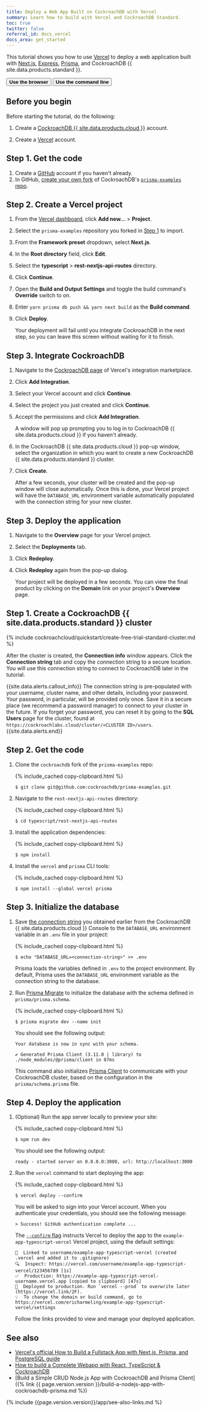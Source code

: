 ```yaml
---
title: Deploy a Web App Built on CockroachDB with Vercel
summary: Learn how to build with Vercel and CockroachDB Standard.
toc: true
twitter: false
referral_id: docs_vercel
docs_area: get_started
---
```


This tutorial shows you how to use [Vercel](https://vercel.com/) to deploy a web application built with [Next.js](https://nextjs.org/), [Express](https://expressjs.com/), [Prisma](https://www.prisma.io/), and CockroachDB {{ site.data.products.standard }}.

<div class="filters clearfix">
    <button class="filter-button page-level" data-scope="browser"><strong>Use the browser</strong></button>
    <button class="filter-button page-level" data-scope="local"><strong>Use the command line</strong></button>
</div>

## Before you begin

Before starting the tutorial, do the following:

1. Create a [CockroachDB {{ site.data.products.cloud }}](https://cockroachlabs.cloud/signup?referralId={{page.referral_id}}) account.

1. Create a [Vercel](https://vercel.com/signup) account.

<section class="filter-content" markdown="1" data-scope="browser">

## Step 1. Get the code

1. Create a [GitHub](https://github.com/) account if you haven't already.
1. In GitHub, [create your own fork](https://docs.github.com/get-started/quickstart/fork-a-repo#forking-a-repository) of CockroachDB's [`prisma-examples` repo](https://github.com/cockroachdb/prisma-examples).

## Step 2. Create a Vercel project

1. From the [Vercel dashboard](https://vercel.com/dashboard), click **Add new...** > **Project**.
1. Select the `prisma-examples` repository you forked in [Step 1](#step-1-get-the-code) to import.
1. From the **Framework preset** dropdown, select **Next.js**.
1. In the **Root directory** field, click **Edit**.
1. Select the **typescript** > **rest-nextjs-api-routes** directory.
1. Click **Continue**.
1. Open the **Build and Output Settings** and toggle the build command's **Override** switch to on.
1. Enter `yarn prisma db push && yarn next build` as the **Build command**.
1. Click **Deploy**.

    Your deployment will fail until you integrate CockroachDB in the next step, so you can leave this screen without waiting for it to finish.

## Step 3. Integrate CockroachDB

1. Navigate to the [CockroachDB page](https://vercel.com/integrations/cockroachdb) of Vercel's integration marketplace.
1. Click **Add Integration**.
1. Select your Vercel account and click **Continue**.
1. Select the project you just created and click **Continue**.
1. Accept the permissions and click **Add Integration**.

    A window will pop up prompting you to log in to CockroachDB {{ site.data.products.cloud }} if you haven't already.
    
1. In the CockroachDB {{ site.data.products.cloud }} pop-up window, select the organization in which you want to create a new CockroachDB {{ site.data.products.standard }} cluster.
1. Click **Create**.

    After a few seconds, your cluster will be created and the pop-up window will close automatically. Once this is done, your Vercel project will have the `DATABASE_URL` environment variable automatically populated with the connection string for your new cluster.

## Step 3. Deploy the application

1. Navigate to the **Overview** page for your Vercel project.
1. Select the **Deployments** tab.
1. Click **Redeploy**.
1. Click **Redeploy** again from the pop-up dialog.

    Your project will be deployed in a few seconds. You can view the final product by clicking on the **Domain** link on your project's **Overview** page.

</section>
<section class="filter-content" markdown="1" data-scope="local">
 
## Step 1. Create a CockroachDB {{ site.data.products.standard }} cluster

{% include cockroachcloud/quickstart/create-free-trial-standard-cluster.md %}

<a name="connection-string"></a>

After the cluster is created, the **Connection info** window appears. Click the **Connection string** tab and copy the connection string to a secure location. You will use this connection string to connect to CockroachDB later in the tutorial.

{{site.data.alerts.callout_info}}
The connection string is pre-populated with your username, cluster name, and other details, including your password. Your password, in particular, will be provided only once. Save it in a secure place (we recommend a password manager) to connect to your cluster in the future. If you forget your password, you can reset it by going to the **SQL Users** page for the cluster, found at `https://cockroachlabs.cloud/cluster/<CLUSTER ID>/users`.
{{site.data.alerts.end}}

## Step 2. Get the code

1. Clone the `cockroachdb` fork of the `prisma-examples` repo:

    {% include_cached copy-clipboard.html %}
    ~~~ shell
    $ git clone git@github.com:cockroachdb/prisma-examples.git
    ~~~

1. Navigate to the `rest-nextjs-api-routes` directory:

    {% include_cached copy-clipboard.html %}
    ~~~ shell
    $ cd typescript/rest-nextjs-api-routes
    ~~~

1. Install the application dependencies:

    {% include_cached copy-clipboard.html %}
    ~~~ shell
    $ npm install
    ~~~

1. Install the `vercel` and `prisma` CLI tools:

    {% include_cached copy-clipboard.html %}
    ~~~ shell
    $ npm install --global vercel prisma
    ~~~

## Step 3. Initialize the database

1. Save [the connection string](#connection-string) you obtained earlier from the CockroachDB {{ site.data.products.cloud }} Console to the `DATABASE_URL` environment variable in an `.env` file in your project:

    {% include_cached copy-clipboard.html %}
    ~~~ shell
    $ echo "DATABASE_URL=<connection-string>" >> .env
    ~~~

    Prisma loads the variables defined in `.env` to the project environment. By default, Prisma uses the `DATABASE_URL` environment variable as the connection string to the database.

1. Run [Prisma Migrate](https://www.prisma.io/docs/concepts/components/prisma-migrate) to initialize the database with the schema defined in `prisma/prisma.schema`.

    {% include_cached copy-clipboard.html %}
    ~~~ shell
    $ prisma migrate dev --name init
    ~~~

    You should see the following output:

    ~~~
    Your database is now in sync with your schema.

    ✔ Generated Prisma Client (3.11.0 | library) to ./node_modules/@prisma/client in 87ms
    ~~~

    This command also initializes [Prisma Client](https://www.prisma.io/docs/concepts/components/prisma-client) to communicate with your CockroachDB cluster, based on the configuration in the `prisma/schema.prisma` file.

## Step 4. Deploy the application

1. (Optional) Run the app server locally to preview your site:

    {% include_cached copy-clipboard.html %}
    ~~~ shell
    $ npm run dev
    ~~~

    You should see the following output:

    ~~~
    ready - started server on 0.0.0.0:3000, url: http://localhost:3000
    ~~~

1. Run the `vercel` command to start deploying the app:

    {% include_cached copy-clipboard.html %}
    ~~~ shell
    $ vercel deploy --confirm
    ~~~

    You will be asked to sign into your Vercel account. When you authenticate your credentials, you should see the following message:

    ~~~
    > Success! GitHub authentication complete ...
    ~~~

    The [`--confirm` flag](https://vercel.com/docs/cli#introduction/unique-options/confirm) instructs Vercel to deploy the app to the `example-app-typescript-vercel` Vercel project, using the default settings:

    ~~~
    🔗  Linked to username/example-app-typescript-vercel (created .vercel and added it to .gitignore)
    🔍  Inspect: https://vercel.com/username/example-app-typescript-vercel/123456789 [1s]
    ✅  Production: https://example-app-typescript-vercel-username.vercel.app [copied to clipboard] [47s]
    📝  Deployed to production. Run `vercel --prod` to overwrite later (https://vercel.link/2F).
    💡  To change the domain or build command, go to https://vercel.com/ericharmeling/example-app-typescript-vercel/settings
    ~~~

    Follow the links provided to view and manage your deployed application.
    
</section>

## See also

- [Vercel's official How to Build a Fullstack App with Next.js, Prisma, and PostgreSQL guide](https://vercel.com/guides/nextjs-prisma-postgres)
- [How to build a Complete Webapp with React, TypeScript & CockroachDB](https://www.cockroachlabs.com/blog/react-typescript-cockroachdb-sample-app/#deploy-the-application-to-netlify)
- [Build a Simple CRUD Node.js App with CockroachDB and Prisma Client]({% link {{ page.version.version }}/build-a-nodejs-app-with-cockroachdb-prisma.md %})

{% include {{page.version.version}}/app/see-also-links.md %}